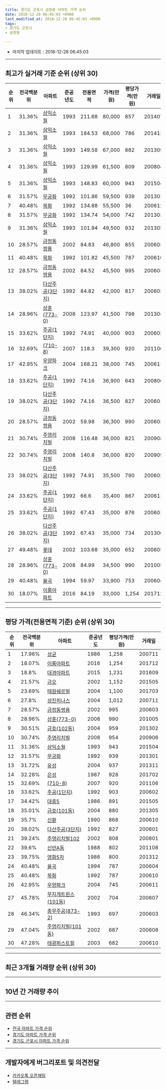 ```yaml
---
title: 경기도 군포시 금정동 아파트 가격 순위
date: 2018-12-28 06:45:03 +0900
last_modified_at: 2018-12-28 06:45:03 +0900
tags:
- 경기도 군포시
- 금정동

---
```


* 마지막 업데이트 : 2018-12-28 06:45:03

---

## 최고가 실거래 기준 순위 (상위 30)


|순위|전국백분위|아파트|준공년도|전용면적|가격(만원)|평당가격(만원)|거래일|
|---|---|---|---|---|---|---|---|
|1|31.36%|[삼익소월](https://search.naver.com/search.naver?query=%EA%B2%BD%EA%B8%B0%EB%8F%84+%EA%B5%B0%ED%8F%AC%EC%8B%9C+%EA%B8%88%EC%A0%95%EB%8F%99+%EC%82%BC%EC%9D%B5%EC%86%8C%EC%9B%94)|1993|211.68|80,000|857|201407|
|2|31.36%|[삼익소월](https://search.naver.com/search.naver?query=%EA%B2%BD%EA%B8%B0%EB%8F%84+%EA%B5%B0%ED%8F%AC%EC%8B%9C+%EA%B8%88%EC%A0%95%EB%8F%99+%EC%82%BC%EC%9D%B5%EC%86%8C%EC%9B%94)|1993|184.53|68,000|786|201412|
|3|31.36%|[삼익소월](https://search.naver.com/search.naver?query=%EA%B2%BD%EA%B8%B0%EB%8F%84+%EA%B5%B0%ED%8F%AC%EC%8B%9C+%EA%B8%88%EC%A0%95%EB%8F%99+%EC%82%BC%EC%9D%B5%EC%86%8C%EC%9B%94)|1993|149.58|67,000|882|201309|
|4|31.36%|[삼익소월](https://search.naver.com/search.naver?query=%EA%B2%BD%EA%B8%B0%EB%8F%84+%EA%B5%B0%ED%8F%AC%EC%8B%9C+%EA%B8%88%EC%A0%95%EB%8F%99+%EC%82%BC%EC%9D%B5%EC%86%8C%EC%9B%94)|1993|129.99|61,500|809|200804|
|5|31.36%|[삼익소월](https://search.naver.com/search.naver?query=%EA%B2%BD%EA%B8%B0%EB%8F%84+%EA%B5%B0%ED%8F%AC%EC%8B%9C+%EA%B8%88%EC%A0%95%EB%8F%99+%EC%82%BC%EC%9D%B5%EC%86%8C%EC%9B%94)|1993|148.83|60,000|943|201504|
|6|31.57%|[무궁화](https://search.naver.com/search.naver?query=%EA%B2%BD%EA%B8%B0%EB%8F%84+%EA%B5%B0%ED%8F%AC%EC%8B%9C+%EA%B8%88%EC%A0%95%EB%8F%99+%EB%AC%B4%EA%B6%81%ED%99%94)|1992|101.86|59,500|939|201301|
|7|40.48%|[목화](https://search.naver.com/search.naver?query=%EA%B2%BD%EA%B8%B0%EB%8F%84+%EA%B5%B0%ED%8F%AC%EC%8B%9C+%EA%B8%88%EC%A0%95%EB%8F%99+%EB%AA%A9%ED%99%94)|1992|134.88|55,500|36|200612|
|8|31.57%|[무궁화](https://search.naver.com/search.naver?query=%EA%B2%BD%EA%B8%B0%EB%8F%84+%EA%B5%B0%ED%8F%AC%EC%8B%9C+%EA%B8%88%EC%A0%95%EB%8F%99+%EB%AC%B4%EA%B6%81%ED%99%94)|1992|134.74|54,000|742|201303|
|9|31.36%|[삼익소월](https://search.naver.com/search.naver?query=%EA%B2%BD%EA%B8%B0%EB%8F%84+%EA%B5%B0%ED%8F%AC%EC%8B%9C+%EA%B8%88%EC%A0%95%EB%8F%99+%EC%82%BC%EC%9D%B5%EC%86%8C%EC%9B%94)|1993|101.94|49,500|932|201305|
|10|28.57%|[금정동쌍용](https://search.naver.com/search.naver?query=%EA%B2%BD%EA%B8%B0%EB%8F%84+%EA%B5%B0%ED%8F%AC%EC%8B%9C+%EA%B8%88%EC%A0%95%EB%8F%99+%EA%B8%88%EC%A0%95%EB%8F%99%EC%8C%8D%EC%9A%A9)|2002|84.83|46,800|855|200603|
|11|40.48%|[목화](https://search.naver.com/search.naver?query=%EA%B2%BD%EA%B8%B0%EB%8F%84+%EA%B5%B0%ED%8F%AC%EC%8B%9C+%EA%B8%88%EC%A0%95%EB%8F%99+%EB%AA%A9%ED%99%94)|1992|101.82|45,500|787|200610|
|12|28.57%|[금정동쌍용](https://search.naver.com/search.naver?query=%EA%B2%BD%EA%B8%B0%EB%8F%84+%EA%B5%B0%ED%8F%AC%EC%8B%9C+%EA%B8%88%EC%A0%95%EB%8F%99+%EA%B8%88%EC%A0%95%EB%8F%99%EC%8C%8D%EC%9A%A9)|2002|84.52|45,500|995|200603|
|13|38.02%|[다산주공(3단지)](https://search.naver.com/search.naver?query=%EA%B2%BD%EA%B8%B0%EB%8F%84+%EA%B5%B0%ED%8F%AC%EC%8B%9C+%EA%B8%88%EC%A0%95%EB%8F%99+%EB%8B%A4%EC%82%B0%EC%A3%BC%EA%B3%B5%283%EB%8B%A8%EC%A7%80%29)|1992|84.82|42,000|817|200603|
|14|28.96%|[상훈(773-0)](https://search.naver.com/search.naver?query=%EA%B2%BD%EA%B8%B0%EB%8F%84+%EA%B5%B0%ED%8F%AC%EC%8B%9C+%EA%B8%88%EC%A0%95%EB%8F%99+%EC%83%81%ED%9B%88%28773-0%29)|2008|123.97|41,500|798|201304|
|15|33.62%|[주공(1단지)](https://search.naver.com/search.naver?query=%EA%B2%BD%EA%B8%B0%EB%8F%84+%EA%B5%B0%ED%8F%AC%EC%8B%9C+%EA%B8%88%EC%A0%95%EB%8F%99+%EC%A3%BC%EA%B3%B5%281%EB%8B%A8%EC%A7%80%29)|1992|74.91|40,000|903|200602|
|16|32.69%|[(710-8)](https://search.naver.com/search.naver?query=%EA%B2%BD%EA%B8%B0%EB%8F%84+%EA%B5%B0%ED%8F%AC%EC%8B%9C+%EA%B8%88%EC%A0%95%EB%8F%99+%28710-8%29)|2007|118.3|39,300|920|201106|
|17|42.95%|[우양파크](https://search.naver.com/search.naver?query=%EA%B2%BD%EA%B8%B0%EB%8F%84+%EA%B5%B0%ED%8F%AC%EC%8B%9C+%EA%B8%88%EC%A0%95%EB%8F%99+%EC%9A%B0%EC%96%91%ED%8C%8C%ED%81%AC)|2004|168.21|38,000|745|200611|
|18|33.62%|[주공(1단지)](https://search.naver.com/search.naver?query=%EA%B2%BD%EA%B8%B0%EB%8F%84+%EA%B5%B0%ED%8F%AC%EC%8B%9C+%EA%B8%88%EC%A0%95%EB%8F%99+%EC%A3%BC%EA%B3%B5%281%EB%8B%A8%EC%A7%80%29)|1992|74.16|36,900|643|200806|
|19|38.02%|[다산주공(3단지)](https://search.naver.com/search.naver?query=%EA%B2%BD%EA%B8%B0%EB%8F%84+%EA%B5%B0%ED%8F%AC%EC%8B%9C+%EA%B8%88%EC%A0%95%EB%8F%99+%EB%8B%A4%EC%82%B0%EC%A3%BC%EA%B3%B5%283%EB%8B%A8%EC%A7%80%29)|1992|74.16|36,500|827|200601|
|20|28.57%|[금정동쌍용](https://search.naver.com/search.naver?query=%EA%B2%BD%EA%B8%B0%EB%8F%84+%EA%B5%B0%ED%8F%AC%EC%8B%9C+%EA%B8%88%EC%A0%95%EB%8F%99+%EA%B8%88%EC%A0%95%EB%8F%99%EC%8C%8D%EC%9A%A9)|2002|59.98|36,300|990|200603|
|21|30.74%|[주영리치빌](https://search.naver.com/search.naver?query=%EA%B2%BD%EA%B8%B0%EB%8F%84+%EA%B5%B0%ED%8F%AC%EC%8B%9C+%EA%B8%88%EC%A0%95%EB%8F%99+%EC%A3%BC%EC%98%81%EB%A6%AC%EC%B9%98%EB%B9%8C)|2008|116.48|36,000|821|200908|
|22|30.74%|[주영리치빌](https://search.naver.com/search.naver?query=%EA%B2%BD%EA%B8%B0%EB%8F%84+%EA%B5%B0%ED%8F%AC%EC%8B%9C+%EA%B8%88%EC%A0%95%EB%8F%99+%EC%A3%BC%EC%98%81%EB%A6%AC%EC%B9%98%EB%B9%8C)|2008|140.8|36,000|820|200909|
|23|38.02%|[다산주공(3단지)](https://search.naver.com/search.naver?query=%EA%B2%BD%EA%B8%B0%EB%8F%84+%EA%B5%B0%ED%8F%AC%EC%8B%9C+%EA%B8%88%EC%A0%95%EB%8F%99+%EB%8B%A4%EC%82%B0%EC%A3%BC%EA%B3%B5%283%EB%8B%A8%EC%A7%80%29)|1992|74.91|35,500|790|200602|
|24|33.62%|[주공(1단지)](https://search.naver.com/search.naver?query=%EA%B2%BD%EA%B8%B0%EB%8F%84+%EA%B5%B0%ED%8F%AC%EC%8B%9C+%EA%B8%88%EC%A0%95%EB%8F%99+%EC%A3%BC%EA%B3%B5%281%EB%8B%A8%EC%A7%80%29)|1992|66.6|35,400|867|200611|
|25|33.62%|[주공(1단지)](https://search.naver.com/search.naver?query=%EA%B2%BD%EA%B8%B0%EB%8F%84+%EA%B5%B0%ED%8F%AC%EC%8B%9C+%EA%B8%88%EC%A0%95%EB%8F%99+%EC%A3%BC%EA%B3%B5%281%EB%8B%A8%EC%A7%80%29)|1992|67.43|35,000|876|200601|
|26|38.02%|[다산주공(3단지)](https://search.naver.com/search.naver?query=%EA%B2%BD%EA%B8%B0%EB%8F%84+%EA%B5%B0%ED%8F%AC%EC%8B%9C+%EA%B8%88%EC%A0%95%EB%8F%99+%EB%8B%A4%EC%82%B0%EC%A3%BC%EA%B3%B5%283%EB%8B%A8%EC%A7%80%29)|1992|67.43|35,000|734|201306|
|27|49.48%|[롯데](https://search.naver.com/search.naver?query=%EA%B2%BD%EA%B8%B0%EB%8F%84+%EA%B5%B0%ED%8F%AC%EC%8B%9C+%EA%B8%88%EC%A0%95%EB%8F%99+%EB%A1%AF%EB%8D%B0)|2002|103.68|35,000|652|200605|
|28|28.96%|[상훈(773-0)](https://search.naver.com/search.naver?query=%EA%B2%BD%EA%B8%B0%EB%8F%84+%EA%B5%B0%ED%8F%AC%EC%8B%9C+%EA%B8%88%EC%A0%95%EB%8F%99+%EC%83%81%ED%9B%88%28773-0%29)|2008|84.99|34,500|990|201005|
|29|40.48%|[율곡](https://search.naver.com/search.naver?query=%EA%B2%BD%EA%B8%B0%EB%8F%84+%EA%B5%B0%ED%8F%AC%EC%8B%9C+%EA%B8%88%EC%A0%95%EB%8F%99+%EC%9C%A8%EA%B3%A1)|1994|59.97|33,900|753|200604|
|30|18.07%|[이룸아파트](https://search.naver.com/search.naver?query=%EA%B2%BD%EA%B8%B0%EB%8F%84+%EA%B5%B0%ED%8F%AC%EC%8B%9C+%EA%B8%88%EC%A0%95%EB%8F%99+%EC%9D%B4%EB%A3%B8%EC%95%84%ED%8C%8C%ED%8A%B8)|2016|84.19|33,000|1,254|201712|


---

## 평당 가격(전용면적 기준) 순위 (상위 30)


|순위|전국백분위|아파트|준공년도|평당가격(만원)|거래일|
|---|---|---|---|---|---|
|1|17.96%|[성균](https://search.naver.com/search.naver?query=%EA%B2%BD%EA%B8%B0%EB%8F%84+%EA%B5%B0%ED%8F%AC%EC%8B%9C+%EA%B8%88%EC%A0%95%EB%8F%99+%EC%84%B1%EA%B7%A0)|1986|1,258|200711|
|2|18.07%|[이룸아파트](https://search.naver.com/search.naver?query=%EA%B2%BD%EA%B8%B0%EB%8F%84+%EA%B5%B0%ED%8F%AC%EC%8B%9C+%EA%B8%88%EC%A0%95%EB%8F%99+%EC%9D%B4%EB%A3%B8%EC%95%84%ED%8C%8C%ED%8A%B8)|2016|1,254|201712|
|3|18.8%|[대경아파트](https://search.naver.com/search.naver?query=%EA%B2%BD%EA%B8%B0%EB%8F%84+%EA%B5%B0%ED%8F%AC%EC%8B%9C+%EA%B8%88%EC%A0%95%EB%8F%99+%EB%8C%80%EA%B2%BD%EC%95%84%ED%8C%8C%ED%8A%B8)|2015|1,231|201609|
|4|21.57%|[금오](https://search.naver.com/search.naver?query=%EA%B2%BD%EA%B8%B0%EB%8F%84+%EA%B5%B0%ED%8F%AC%EC%8B%9C+%EA%B8%88%EC%A0%95%EB%8F%99+%EA%B8%88%EC%98%A4)|2002|1,152|201505|
|5|23.69%|[태원쉐르빌](https://search.naver.com/search.naver?query=%EA%B2%BD%EA%B8%B0%EB%8F%84+%EA%B5%B0%ED%8F%AC%EC%8B%9C+%EA%B8%88%EC%A0%95%EB%8F%99+%ED%83%9C%EC%9B%90%EC%89%90%EB%A5%B4%EB%B9%8C)|2004|1,100|201703|
|6|27.8%|[성진히나스](https://search.naver.com/search.naver?query=%EA%B2%BD%EA%B8%B0%EB%8F%84+%EA%B5%B0%ED%8F%AC%EC%8B%9C+%EA%B8%88%EC%A0%95%EB%8F%99+%EC%84%B1%EC%A7%84%ED%9E%88%EB%82%98%EC%8A%A4)|2004|1,012|200711|
|7|28.57%|[금정동쌍용](https://search.naver.com/search.naver?query=%EA%B2%BD%EA%B8%B0%EB%8F%84+%EA%B5%B0%ED%8F%AC%EC%8B%9C+%EA%B8%88%EC%A0%95%EB%8F%99+%EA%B8%88%EC%A0%95%EB%8F%99%EC%8C%8D%EC%9A%A9)|2002|995|200603|
|8|28.96%|[상훈(773-0)](https://search.naver.com/search.naver?query=%EA%B2%BD%EA%B8%B0%EB%8F%84+%EA%B5%B0%ED%8F%AC%EC%8B%9C+%EA%B8%88%EC%A0%95%EB%8F%99+%EC%83%81%ED%9B%88%28773-0%29)|2008|990|201005|
|9|30.51%|[금호(102동)](https://search.naver.com/search.naver?query=%EA%B2%BD%EA%B8%B0%EB%8F%84+%EA%B5%B0%ED%8F%AC%EC%8B%9C+%EA%B8%88%EC%A0%95%EB%8F%99+%EA%B8%88%ED%98%B8%28102%EB%8F%99%29)|2004|959|201302|
|10|30.74%|[주영리치빌](https://search.naver.com/search.naver?query=%EA%B2%BD%EA%B8%B0%EB%8F%84+%EA%B5%B0%ED%8F%AC%EC%8B%9C+%EA%B8%88%EC%A0%95%EB%8F%99+%EC%A3%BC%EC%98%81%EB%A6%AC%EC%B9%98%EB%B9%8C)|2008|954|200906|
|11|31.36%|[삼익소월](https://search.naver.com/search.naver?query=%EA%B2%BD%EA%B8%B0%EB%8F%84+%EA%B5%B0%ED%8F%AC%EC%8B%9C+%EA%B8%88%EC%A0%95%EB%8F%99+%EC%82%BC%EC%9D%B5%EC%86%8C%EC%9B%94)|1993|943|201504|
|12|31.57%|[무궁화](https://search.naver.com/search.naver?query=%EA%B2%BD%EA%B8%B0%EB%8F%84+%EA%B5%B0%ED%8F%AC%EC%8B%9C+%EA%B8%88%EC%A0%95%EB%8F%99+%EB%AC%B4%EA%B6%81%ED%99%94)|1992|939|201301|
|13|31.72%|[유성](https://search.naver.com/search.naver?query=%EA%B2%BD%EA%B8%B0%EB%8F%84+%EA%B5%B0%ED%8F%AC%EC%8B%9C+%EA%B8%88%EC%A0%95%EB%8F%99+%EC%9C%A0%EC%84%B1)|2004|937|201311|
|14|32.28%|[은성](https://search.naver.com/search.naver?query=%EA%B2%BD%EA%B8%B0%EB%8F%84+%EA%B5%B0%ED%8F%AC%EC%8B%9C+%EA%B8%88%EC%A0%95%EB%8F%99+%EC%9D%80%EC%84%B1)|1987|928|201702|
|15|32.69%|[(710-8)](https://search.naver.com/search.naver?query=%EA%B2%BD%EA%B8%B0%EB%8F%84+%EA%B5%B0%ED%8F%AC%EC%8B%9C+%EA%B8%88%EC%A0%95%EB%8F%99+%28710-8%29)|2007|920|201106|
|16|33.62%|[주공(1단지)](https://search.naver.com/search.naver?query=%EA%B2%BD%EA%B8%B0%EB%8F%84+%EA%B5%B0%ED%8F%AC%EC%8B%9C+%EA%B8%88%EC%A0%95%EB%8F%99+%EC%A3%BC%EA%B3%B5%281%EB%8B%A8%EC%A7%80%29)|1992|903|200602|
|17|34.42%|[대흥5](https://search.naver.com/search.naver?query=%EA%B2%BD%EA%B8%B0%EB%8F%84+%EA%B5%B0%ED%8F%AC%EC%8B%9C+%EA%B8%88%EC%A0%95%EB%8F%99+%EB%8C%80%ED%9D%A55)|1986|891|201505|
|18|35.01%|[금호(101동)](https://search.naver.com/search.naver?query=%EA%B2%BD%EA%B8%B0%EB%8F%84+%EA%B5%B0%ED%8F%AC%EC%8B%9C+%EA%B8%88%EC%A0%95%EB%8F%99+%EA%B8%88%ED%98%B8%28101%EB%8F%99%29)|2004|880|201305|
|19|35.7%|[신환](https://search.naver.com/search.naver?query=%EA%B2%BD%EA%B8%B0%EB%8F%84+%EA%B5%B0%ED%8F%AC%EC%8B%9C+%EA%B8%88%EC%A0%95%EB%8F%99+%EC%8B%A0%ED%99%98)|1990|868|200610|
|20|38.02%|[다산주공(3단지)](https://search.naver.com/search.naver?query=%EA%B2%BD%EA%B8%B0%EB%8F%84+%EA%B5%B0%ED%8F%AC%EC%8B%9C+%EA%B8%88%EC%A0%95%EB%8F%99+%EB%8B%A4%EC%82%B0%EC%A3%BC%EA%B3%B5%283%EB%8B%A8%EC%A7%80%29)|1992|827|200601|
|21|39.24%|[주영리치빌102](https://search.naver.com/search.naver?query=%EA%B2%BD%EA%B8%B0%EB%8F%84+%EA%B5%B0%ED%8F%AC%EC%8B%9C+%EA%B8%88%EC%A0%95%EB%8F%99+%EC%A3%BC%EC%98%81%EB%A6%AC%EC%B9%98%EB%B9%8C102)|2002|808|200801|
|22|39.6%|[신안A동](https://search.naver.com/search.naver?query=%EA%B2%BD%EA%B8%B0%EB%8F%84+%EA%B5%B0%ED%8F%AC%EC%8B%9C+%EA%B8%88%EC%A0%95%EB%8F%99+%EC%8B%A0%EC%95%88A%EB%8F%99)|1988|802|201108|
|23|39.75%|[영화5차](https://search.naver.com/search.naver?query=%EA%B2%BD%EA%B8%B0%EB%8F%84+%EA%B5%B0%ED%8F%AC%EC%8B%9C+%EA%B8%88%EC%A0%95%EB%8F%99+%EC%98%81%ED%99%945%EC%B0%A8)|1986|800|201312|
|24|40.48%|[율곡](https://search.naver.com/search.naver?query=%EA%B2%BD%EA%B8%B0%EB%8F%84+%EA%B5%B0%ED%8F%AC%EC%8B%9C+%EA%B8%88%EC%A0%95%EB%8F%99+%EC%9C%A8%EA%B3%A1)|1994|787|200604|
|25|40.48%|[목화](https://search.naver.com/search.naver?query=%EA%B2%BD%EA%B8%B0%EB%8F%84+%EA%B5%B0%ED%8F%AC%EC%8B%9C+%EA%B8%88%EC%A0%95%EB%8F%99+%EB%AA%A9%ED%99%94)|1992|787|200610|
|26|42.95%|[우양파크](https://search.naver.com/search.naver?query=%EA%B2%BD%EA%B8%B0%EB%8F%84+%EA%B5%B0%ED%8F%AC%EC%8B%9C+%EA%B8%88%EC%A0%95%EB%8F%99+%EC%9A%B0%EC%96%91%ED%8C%8C%ED%81%AC)|2004|745|200611|
|27|45.78%|[무지개트윈스(101동)](https://search.naver.com/search.naver?query=%EA%B2%BD%EA%B8%B0%EB%8F%84+%EA%B5%B0%ED%8F%AC%EC%8B%9C+%EA%B8%88%EC%A0%95%EB%8F%99+%EB%AC%B4%EC%A7%80%EA%B0%9C%ED%8A%B8%EC%9C%88%EC%8A%A4%28101%EB%8F%99%29)|2002|704|200607|
|28|46.34%|[충무주공(873-2)](https://search.naver.com/search.naver?query=%EA%B2%BD%EA%B8%B0%EB%8F%84+%EA%B5%B0%ED%8F%AC%EC%8B%9C+%EA%B8%88%EC%A0%95%EB%8F%99+%EC%B6%A9%EB%AC%B4%EC%A3%BC%EA%B3%B5%28873-2%29)|1993|697|200603|
|29|47.04%|[주영리치빌(101동)](https://search.naver.com/search.naver?query=%EA%B2%BD%EA%B8%B0%EB%8F%84+%EA%B5%B0%ED%8F%AC%EC%8B%9C+%EA%B8%88%EC%A0%95%EB%8F%99+%EC%A3%BC%EC%98%81%EB%A6%AC%EC%B9%98%EB%B9%8C%28101%EB%8F%99%29)|2002|687|200608|
|30|47.28%|[태광퍼스트힐](https://search.naver.com/search.naver?query=%EA%B2%BD%EA%B8%B0%EB%8F%84+%EA%B5%B0%ED%8F%AC%EC%8B%9C+%EA%B8%88%EC%A0%95%EB%8F%99+%ED%83%9C%EA%B4%91%ED%8D%BC%EC%8A%A4%ED%8A%B8%ED%9E%90)|2003|682|200610|


---

## 최근 3개월 거래량 순위 (상위 30)


<div style="width:100%;">
    <canvas id="deal_count_ranking" height="273"></canvas>
</div>


<script>
new Chart(document.getElementById("deal_count_ranking"), {
    type: 'horizontalBar',
    data: {
        labels: ['충무주공(872)', '주공(1단지)', '퇴계주공(351~359동)', '율곡', '퇴계주공(360~368동)', '삼익소월', '다산주공(3단지)', '신환', '적성', '무궁화', '목화', '금정동쌍용', '충무주공(873-2)', '상훈(773-0)', '한양', '상안', '무지개트윈스(102동)', '기오6', '은성', '성진히나스', '아산나부빌'],
        datasets: [{
            label: '실거래 수',
            data: [21, 21, 16, 11, 9, 4, 3, 3, 3, 3, 2, 2, 2, 2, 1, 1, 1, 1, 1, 1, 1],
            borderColor: "rgba(255, 0, 128, 1)",
            backgroundColor: "rgba(255, 0, 128, 0.5)",
            fill: false,
        }]
    },
    options: {
        responsive: true,
        title: {
            display: true,
            text: '최근 3개월 거래량 순위'
        },
        tooltips: {
            mode: 'index',
            intersect: false,
            callbacks: {
                title: function(tooltipItems, data) {
                    return "실거래 수:";
                },
                label: function(tooltipItem, data) {
                    return data.labels[tooltipItem.index] + ": " + tooltipItem.xLabel;
                }
            }
        },
        hover: {
            mode: 'nearest',
            intersect: true
        },
        scales: {
            xAxes: [{
                display: true,
                scaleLabel: {
                    display: true,
                    labelString: '실거래 수'
                },
                ticks: {
                    suggestedMin: 0,
                }
            }],
            yAxes: [{
                display: true,
                ticks: {
                    autoSkip: false,
                    callback: function(value, index, values) {
                        if (value.length > 15)
                            return value.substr(0, 13) + "...";
                        else
                            return value;
                    }
                },
                scaleLabel: {
                    display: false,
                }
            }]
        }
    }
});

</script>


---

## 10년 간 거래량 추이


<div style="width:100%;">
    <canvas id="deal_progress" height="250"></canvas>
</div>

<script>
new Chart(document.getElementById("deal_progress"), {
    type: 'line',
    data: {
        labels: ['200812','200901','200902','200903','200904','200905','200906','200907','200908','200909','200910','200911','200912','201001','201002','201003','201004','201005','201006','201007','201008','201009','201010','201011','201012','201101','201102','201103','201104','201105','201106','201107','201108','201109','201110','201111','201112','201201','201202','201203','201204','201205','201206','201207','201208','201209','201210','201211','201212','201301','201302','201303','201304','201305','201306','201307','201308','201309','201310','201311','201312','201401','201402','201403','201404','201405','201406','201407','201408','201409','201410','201411','201412','201501','201502','201503','201504','201505','201506','201507','201508','201509','201510','201511','201512','201601','201602','201603','201604','201605','201606','201607','201608','201609','201610','201611','201612','201701','201702','201703','201704','201705','201706','201707','201708','201709','201710','201711','201712','201801','201802','201803','201804','201805','201806','201807','201808','201809','201810','201811','201812'],
        datasets: [{
            label: '실거래 수',
            pointRadius: 1,
            data: [16, 47, 70, 78, 113, 97, 106, 115, 182, 104, 51, 52, 47, 60, 49, 56, 48, 45, 43, 45, 55, 55, 86, 90, 99, 139, 128, 77, 59, 91, 104, 119, 144, 129, 71, 53, 51, 74, 73, 61, 73, 59, 44, 49, 43, 64, 74, 54, 54, 32, 78, 98, 104, 116, 85, 54, 129, 89, 115, 61, 78, 85, 106, 86, 61, 70, 70, 105, 136, 129, 105, 82, 82, 130, 138, 160, 143, 129, 104, 121, 85, 105, 100, 67, 46, 55, 72, 126, 102, 122, 155, 120, 104, 111, 110, 49, 39, 38, 76, 88, 107, 100, 130, 115, 88, 79, 65, 52, 43, 65, 44, 70, 40, 52, 59, 44, 285, 159, 62, 34, 13],
            borderColor: "rgba(255, 201, 14, 1)",
            backgroundColor: "rgba(255, 201, 14, 0.5)",
            fill: true,
        }]
    },
    options: {
        responsive: true,
        title: {
            display: true,
            text: '10년간 거래량 추이'
        },
        tooltips: {
            mode: 'index',
            intersect: false,
        },
        hover: {
            mode: 'nearest',
            intersect: true
        },
        scales: {
            xAxes: [{
                display: true,
                scaleLabel: {
                    display: true,
                    labelString: '년/월'
                }
            }],
            yAxes: [{
                display: true,
                ticks: {
                    suggestedMin: 0,
                },
                scaleLabel: {
                    display: true,
                    labelString: '실거래 수'
                }
            }]
        }
    }
});

</script>


---

## 관련 순위

- [전국 아파트 가격 순위](https://inasie.github.io/apt-ranking/전국)
- [경기도 아파트 가격 순위](https://inasie.github.io/apt-ranking/경기도)
- [경기도 군포시 아파트 가격 순위](https://inasie.github.io/apt-ranking/경기도-군포시)


---

## 개발자에게 버그리포트 및 의견전달

- [카카오톡 오픈채팅](https://open.kakao.com/o/gLJUAP4)
- [텔레그램](https://t.me/inasie)

